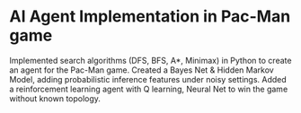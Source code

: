 # AI Agent Implementation in Pac-Man game
Implemented search algorithms (DFS, BFS, A*, Minimax) in Python to create an agent for the Pac-Man game. Created a Bayes Net & Hidden Markov Model, adding probabilistic inference features under noisy settings. Added a reinforcement learning agent with Q learning, Neural Net to win the game without known topology.
